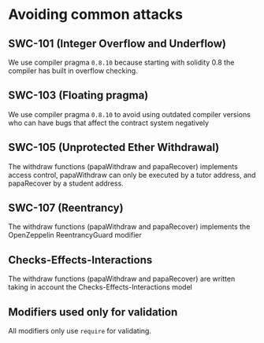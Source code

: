 # Avoiding common attacks

## SWC-101 (Integer Overflow and Underflow)

We use compiler pragma `0.8.10` because starting with solidity 0.8 the compiler has built in overflow checking.

## SWC-103 (Floating pragma)

We use compiler pragma `0.8.10` to avoid using outdated compiler versions who can have bugs that affect the contract system negatively 

## SWC-105 (Unprotected Ether Withdrawal)

The withdraw functions (papaWithdraw and papaRecover) implements access control, papaWithdraw can only be executed by a tutor address, and papaRecover by a student address.

## SWC-107 (Reentrancy)

The withdraw functions (papaWithdraw and papaRecover) implements the OpenZeppelin ReentrancyGuard modifier

## Checks-Effects-Interactions

The withdraw functions (papaWithdraw and papaRecover) are written taking in account the Checks-Effects-Interactions model

## Modifiers used only for validation

All modifiers only use `require` for validating.